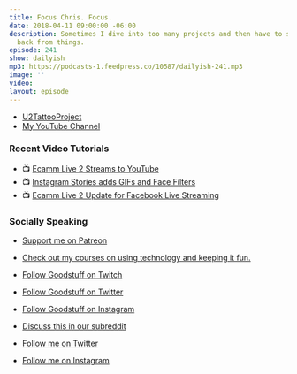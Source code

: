 ```yaml
---
title: Focus Chris. Focus.
date: 2018-04-11 09:00:00 -06:00
description: Sometimes I dive into too many projects and then have to spend time pulling
  back from things.
episode: 241
show: dailyish
mp3: https://podcasts-1.feedpress.co/10587/dailyish-241.mp3
image: ''
video: 
layout: episode
---
```


* [U2TattooProject](http://u2tattooproject.com)
* [My YouTube Channel](https://www.youtube.com/c/LemonProductionsCa)

### Recent Video Tutorials

* 📺 [Ecamm Live 2 Streams to YouTube](https://www.youtube.com/watch?v=lpr267l4VDM)
* 📺 [Instagram Stories adds GIFs and Face Filters](https://www.youtube.com/watch?v=c3dGlqozYk4)
* 📺 [Ecamm Live 2 Update for Facebook Live Streaming](https://www.youtube.com/watch?v=nDWEGmDowys)

### Socially Speaking

* [Support me on Patreon](https://www.patreon.com/ichris)
* [Check out my courses on using technology and keeping it fun.](https://courses.chrisenns.com)

* [Follow Goodstuff on Twitch](https://www.twitch.tv/goodstuff_fm)
* [Follow Goodstuff on Twitter](https://twitter.com/goodstufffm)
* [Follow Goodstuff on Instagram](https://www.instagram.com/goodstuff_fm/)
* [Discuss this in our subreddit](https://www.reddit.com/r/Goodstuff_fm/)

* [Follow me on Twitter](https://www.twitter.com/ichris)
* [Follow me on Instagram](https://www.instagram.com/ichrisv2/)
